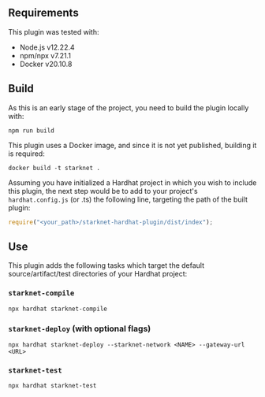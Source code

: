 ## Requirements
This plugin was tested with:
- Node.js v12.22.4
- npm/npx v7.21.1
- Docker v20.10.8

## Build
As this is an early stage of the project, you need to build the plugin locally with:
```shell
npm run build
```

This plugin uses a Docker image, and since it is not yet published, building it is required:
```shell
docker build -t starknet .
```

Assuming you have initialized a Hardhat project in which you wish to include this plugin, the next step would be to add to your project's `hardhat.config.js` (or .ts) the following line, targeting the path of the built plugin:
```javascript
require("<your_path>/starknet-hardhat-plugin/dist/index");
```

## Use
This plugin adds the following tasks which target the default source/artifact/test directories of your Hardhat project:
### `starknet-compile`
```shell
npx hardhat starknet-compile
```

### `starknet-deploy` (with optional flags)
```shell
npx hardhat starknet-deploy --starknet-network <NAME> --gateway-url <URL>
```

### `starknet-test`
```shell
npx hardhat starknet-test
```
